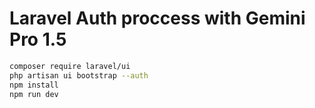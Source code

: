 # Laravel Auth proccess with Gemini Pro 1.5

```bash
composer require laravel/ui
php artisan ui bootstrap --auth
npm install
npm run dev
```
